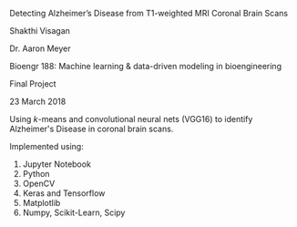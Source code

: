Detecting Alzheimer’s Disease from T1-weighted MRI Coronal Brain Scans 

Shakthi Visagan

Dr. Aaron Meyer

Bioengr 188: Machine learning & data-driven modeling in bioengineering

Final Project

23 March 2018

Using _k_-means and convolutional neural nets (VGG16) to identify Alzheimer's Disease in coronal brain scans.

Implemented using:
1. Jupyter Notebook
2. Python
3. OpenCV
4. Keras and Tensorflow
5. Matplotlib
6. Numpy, Scikit-Learn, Scipy
